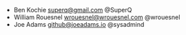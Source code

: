 * Ben Kochie <superq@gmail.com> @SuperQ
* William Rouesnel <wrouesnel@wrouesnel.com> @wrouesnel
* Joe Adams <github@joeadams.io> @sysadmind
